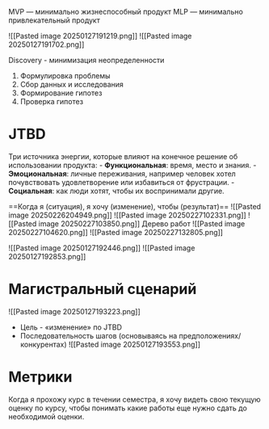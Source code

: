 MVP — минимально жизнеспособный продукт
MLP — минимально привлекательный продукт

![[Pasted image 20250127191219.png]]
![[Pasted image 20250127191702.png]]

Discovery - минимизация неопределенности
1. Формулировка проблемы
2. Сбор данных и исследования
3. Формирование гипотез
4. Проверка гипотез

# JTBD
Три источника энергии, которые влияют на конечное решение об использовании продукта:
    - **Функциональная**: время, место и знания.
    - **Эмоциональная**: личные переживания, например человек хотел почувствовать удовлетворение или избавиться от фрустрации.
    - **Социальная**: как люди хотят, чтобы их воспринимали другие.


==Когда я (ситуация), я хочу (изменение), чтобы (результат)==
![[Pasted image 20250226204949.png]]
![[Pasted image 20250227102331.png]]
![[Pasted image 20250227103850.png]]
Дерево работ
![[Pasted image 20250227104620.png]]
![[Pasted image 20250227132805.png]]

![[Pasted image 20250127192446.png]]
![[Pasted image 20250127192853.png]]
#  Магистральный сценарий
![[Pasted image 20250127193223.png]]
- Цель - «изменение» по JTBD
- Последовательность шагов (основываясь на предположениях/конкурентах)
![[Pasted image 20250127193553.png]]
# Метрики

Когда я прохожу курс в течении семестра, 
я хочу видеть свою текущую оценку по курсу,
чтобы понимать какие работы еще нужно сдать до необходимой оценки.
